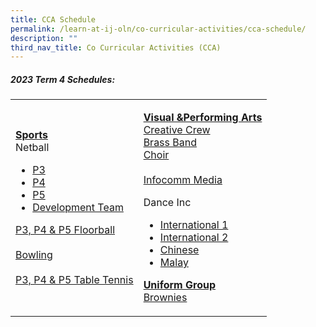 ```yaml
---
title: CCA Schedule
permalink: /learn-at-ij-oln/co-curricular-activities/cca-schedule/
description: ""
third_nav_title: Co Curricular Activities (CCA)
---
```

<h5>2023 Term 4 Schedules:</h5>
<table>
<tbody>
<tr>
<td>
<p><strong><u>Sports<br></u></strong>Netball</p>
<ul>
<li><a href="/files/2023CCASchedules/T4/t4 - p3 netball.pdf" target="_blank" rel="noopener">P3</a></li>
<li><a href="/files/2023CCASchedules/T4/t4 - p4 netball.pdf" target="_blank" rel="noopener">P4</a></li>
<li><a href="/files/2023CCASchedules/T4/t4 - p5 netball.pdf" target="_blank" rel="noopener">P5</a></li>

<li><a href="/files/2023CCASchedules/T4/t4 - netball developmental team.pdf" target="_blank" rel="noopener">Development Team</a></li>
</ul>
<p><a href="/files/2023CCASchedules/T4/t4 - p3_p4_p5 floorball.pdf" target="_blank" rel="noopener">P3, P4 &amp; P5 Floorball</a><br><br>
	<a href="/files/2023CCASchedules/T4/t4 - bowling.pdf" target="_blank" rel="noopener">Bowling</a><br><br>
	<a href="/files/2023CCASchedules/T4/t4 - table tennis.pdf" target="_blank" rel="noopener">P3, P4 &amp;  P5 Table Tennis</a></p>
</td>
<td>
<p><strong><u>Visual &amp;Performing Arts<br></u></strong><a href="/files/2023CCASchedules/T4/t4 - creative crew.pdf" target="_blank" rel="noopener">Creative Crew</a><br>
	<a href="/files/2023CCASchedules/T4/t4 - brass band.pdf" target="_blank" rel="noopener">Brass Band</a><br>
	<a href="/files/2023CCASchedules/T4/t4 - choir.pdf" target="_blank" rel="noopener">Choir</a><br><br>
<a href="/files/2023CCASchedules/T4/t4 - infocomm media_r1.pdf" target="_blank" rel="noopener">Infocomm Media</a>	
</p>
<p>Dance Inc</p>
<ul>
<li><a href="/files/2023CCASchedules/T4/t4 - dance inc 1.pdf" target="_blank" rel="noopener">International 1</a></li>
<li><a href="/files/2023CCASchedules/T4/t4 - dance inc 2.pdf" target="_blank" rel="noopener">International 2</a></li>
<li><a href="/files/2023CCASchedules/T4/t4 - dance inc 3.pdf" target="_blank" rel="noopener">Chinese</a></li>
<li><a href="/files/2023CCASchedules/T4/t4 - dance inc 4.pdf" target="_blank" rel="noopener">Malay</a></li>
</ul>
<p><strong><u>Uniform Group<br></u></strong><a href="/files/2023CCASchedules/T4/t4 - brownies.pdf" target="_blank" rel="noopener">Brownies</a></p>
</td>
</tr>
</tbody>
</table>